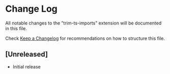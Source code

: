# Change Log

All notable changes to the "trim-ts-imports" extension will be documented in this file.

Check [Keep a Changelog](http://keepachangelog.com/) for recommendations on how to structure this file.

## [Unreleased]

- Initial release